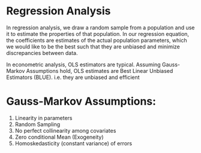 # Regression Analysis

In regression analysis, we draw a random sample from a population and use it to estimate the properties of that population.
In our regression equation, the coefficients are estimates of the actual population parameters, which we would like to be the best such that they are unbiased and minimize discrepancies between data.

In econometric analysis, OLS estimators are typical. Assuming Gauss-Markov Assumptions hold, OLS estimates are Best Linear Unbiased Estimators (BLUE).
i.e. they are unbiased and efficient

# Gauss-Markov Assumptions:
1. Linearity in parameters
2. Random Sampling
3. No perfect collinearity among covariates
4. Zero conditional Mean (Exogeneity)
5. Homoskedasticity (constant variance) of errors

